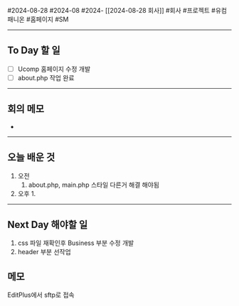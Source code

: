 #2024-08-28 #2024-08 #2024- [[2024-08-28 회사]]
#회사 #프로젝트 #유컴패니온 #홈페이지 #SM

---
## To Day 할 일
- [ ] Ucomp 홈페이지 수정 개발
- [ ] about.php 작업 완료
---
## 회의 메모
- 
---
## 오늘 배운 것
1. 오전
    1. about.php, main.php 스타일 다른거 해결 해야됨
2. 오후
    1. 
---
## Next Day 해야할 일
1. css 파일 재확인후 Business 부분 수정 개발 
2. header 부분 선작업

## 메모
EditPlus에서 sftp로 접속 